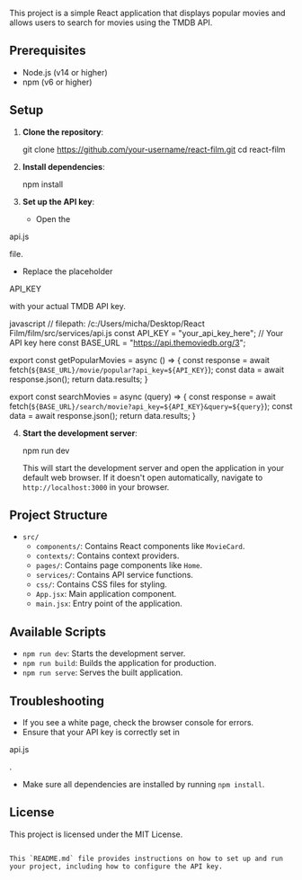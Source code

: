 This project is a simple React application that displays popular movies and allows users to search for movies using the TMDB API.

## Prerequisites

- Node.js (v14 or higher)
- npm (v6 or higher)

## Setup

1. **Clone the repository**:

   
   git clone https://github.com/your-username/react-film.git
   cd react-film


2. **Install dependencies**:


   npm install


3. **Set up the API key**:

   - Open the 

api.js

 file.
   - Replace the placeholder 

API_KEY

 with your actual TMDB API key.

javascript
   // filepath: /c:/Users/micha/Desktop/React Film/film/src/services/api.js
   const API_KEY = "your_api_key_here"; // Your API key here
   const BASE_URL = "https://api.themoviedb.org/3";

   export const getPopularMovies = async () => {
       const response = await fetch(`${BASE_URL}/movie/popular?api_key=${API_KEY}`);
       const data = await response.json();
       return data.results;
   }

   export const searchMovies = async (query) => {
       const response = await fetch(`${BASE_URL}/search/movie?api_key=${API_KEY}&query=${query}`);
       const data = await response.json();
       return data.results;
   }
   

4. **Start the development server**:

  
   npm run dev
 

   This will start the development server and open the application in your default web browser. If it doesn't open automatically, navigate to `http://localhost:3000` in your browser.

## Project Structure

- `src/`
  - `components/`: Contains React components like `MovieCard`.
  - `contexts/`: Contains context providers.
  - `pages/`: Contains page components like `Home`.
  - `services/`: Contains API service functions.
  - `css/`: Contains CSS files for styling.
  - `App.jsx`: Main application component.
  - `main.jsx`: Entry point of the application.

## Available Scripts

- `npm run dev`: Starts the development server.
- `npm run build`: Builds the application for production.
- `npm run serve`: Serves the built application.

## Troubleshooting

- If you see a white page, check the browser console for errors.
- Ensure that your API key is correctly set in 

api.js

.
- Make sure all dependencies are installed by running `npm install`.

## License

This project is licensed under the MIT License.
```

This `README.md` file provides instructions on how to set up and run your project, including how to configure the API key.
  
